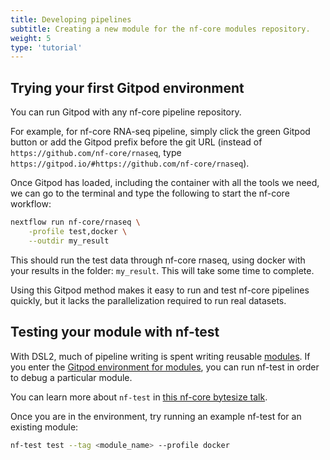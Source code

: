 ```yaml
---
title: Developing pipelines
subtitle: Creating a new module for the nf-core modules repository.
weight: 5
type: 'tutorial'
---
```


## Trying your first Gitpod environment

You can run Gitpod with any nf-core pipeline repository.

For example, for nf-core RNA-seq pipeline, simply click the green Gitpod button or add the Gitpod prefix before the git URL (instead of `https://github.com/nf-core/rnaseq`, type `https://gitpod.io/#https://github.com/nf-core/rnaseq`).

Once Gitpod has loaded, including the container with all the tools we need, we can go to the terminal and type the following to start the nf-core workflow:

```bash
nextflow run nf-core/rnaseq \
    -profile test,docker \
    --outdir my_result
```

This should run the test data through nf-core rnaseq, using docker with your results in the folder: `my_result`. This will take some time to complete.

Using this Gitpod method makes it easy to run and test nf-core pipelines quickly, but it lacks the parallelization required to run real datasets.

## Testing your module with nf-test

With DSL2, much of pipeline writing is spent writing reusable [modules](https://nf-co.re/modules).
If you enter the [Gitpod environment for modules](https://gitpod.io/#https://github.com/nf-core/modules), you can run nf-test in order to debug a particular module.

You can learn more about `nf-test` in [this nf-core bytesize talk](https://nf-co.re/events/2022/bytesize_nftest).

Once you are in the environment, try running an example nf-test for an existing module:

```bash
nf-test test --tag <module_name> --profile docker
```
